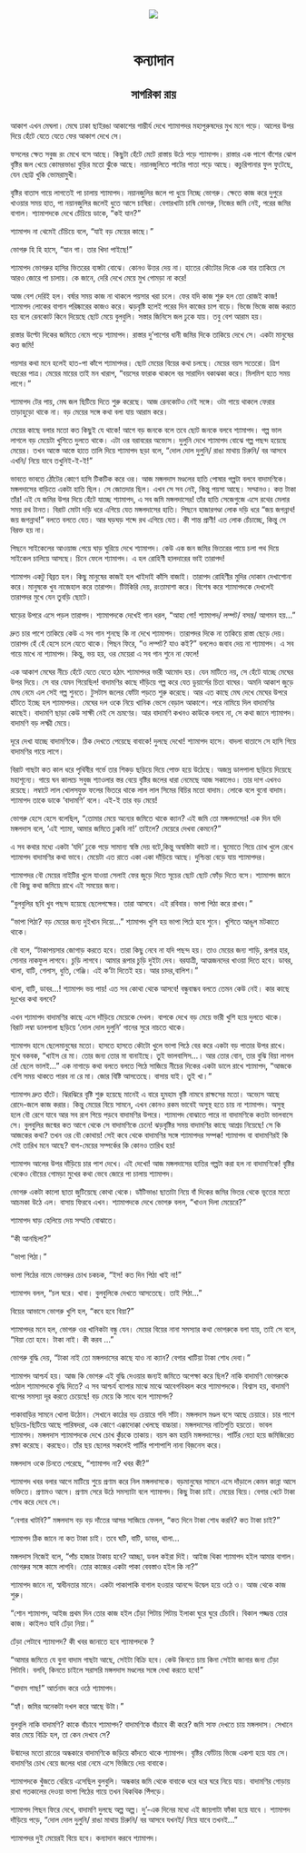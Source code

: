 <div align=center> <img src="../../metadata/images/rabibasariya/কন্যাদান-সাগরিকা-রায়.jpg" align="center"></div><br><h1 align=center>কন্যাদান</h1>
<h2 align=center>সাগরিকা রায়</h2><br>আকাশ এখন মেঘলা। মেঘে ঢাকা ছাইরঙা আকাশের গাম্ভীর্য দেখে শ্যামাপদর মহাপুরুষদের মুখ মনে পড়ে। আলের উপর দিয়ে হেঁটে যেতে যেতে ফের আকাশ দেখে সে।

ফসলের ক্ষেত সবুজ রং মেখে বসে আছে। কিছুটা হেঁটে মেটে রাস্তায় উঠে পড়ে শ্যামাপদ। রাস্তার এক পাশে বাঁশের ঝোপ বৃষ্টির জল খেয়ে কোমরভাঙা বুড়ির মতো ঝুঁকে আছে। নয়ানজুলিতে পাটের পাতা পড়ে আছে। কচুরিপানার ফুল ফুটেছে, যেন ছোট্ট খুকি ভোমরামুখী।

বৃষ্টির বাতাস গায়ে লাগতেই পা চালায় শ্যামাপদ। নয়ানজুলির জলে পা ধুয়ে নিচ্ছে ভোগরু। ক্ষেতে কাজ করে দুপুরে খাওয়ার সময় হাত, পা নয়ানজুলির জলেই ধুতে আসে চাষিরা। বেগারখাটা চাষি ভোগরু, নিজের জমি নেই, পরের জমির বাগাল। শ্যামাপদকে দেখে চেঁচিয়ে ডাকে, “কই যান?”

শ্যামাপদ না থেমেই চেঁচিয়ে বলে, “যাই বড় মেয়ের কাছে।”

ভোগরু হি হি হাসে, “যান গা। তার খিদা পাইছে!”

শ্যামাপদ ভোগরুর হাসির ভিতরের ব্যঙ্গটা বোঝে। কোনও উত্তর দেয় না। হাতের কৌটোর দিকে এক বার তাকিয়ে সে আরও জোরে পা চালায়। কে জানে, দেরি দেখে মেয়ে মুখ গোমড়া না করে!

আজ বেশ দেরিই হল। বর্ষার সময় কাজ না থাকলে পয়সার খরা চলে। ফের যদি কাজ শুরু হল তো রোজই কাজ! শ্যামাপদ লোকের বাগান পরিষ্কারের কাজও করে। ঝড়বৃষ্টি হলেই পরের দিন কাজের চাপ বাড়ে। ভিজে ভিজে কাজ করতে হয় বলে রেনকোট কিনে দিয়েছে ছোট মেয়ে বুলবুলি।  সস্তার জিনিসে জল ঢুকে যায়। তবু বেশ আরাম হয়।

রাস্তার উল্টো দিকের জমিতে নেমে পড়ে শ্যামাপদ। রাস্তার দু’পাশের ধানী জমির দিকে তাকিয়ে দেখে সে। একটা মানুষের কত্ত জমি!

পয়সার কথা মনে হলেই হাত-পা কাঁপে শ্যামাপদর। ছোট মেয়ের বিয়ের কথা চলছে। মেয়ের বয়স সতেরো। ত্রিশ বছরের পাত্র। মেয়ের মায়ের তাই মন খারাপ, “বয়সের ফারাক থাকলে বর সারাদিন বকাঝকা করে। মিলমিশ হতে সময় লাগে।”

শ্যামাপদ টের পায়, মেঘ জল ছিটিয়ে দিতে শুরু করেছে। আজ রেনকোটও নেই সঙ্গে। ওটা গায়ে থাকলে ফেরার তাড়াহুড়ো থাকে না। বড় মেয়ের সঙ্গে কথা বলা যায় আরাম করে।

মেয়ের কাছে বলার মতো কত কিছুই যে থাকে! আগে বড় জনকে বলে তবে ছোট জনকে বলবে শ্যামাপদ। গল্প ভাল লাগলে বড় মেয়েটা খুশিতে দুলতে থাকে। এটা ওর বরাবরের অভ্যেস। দুলুনি দেখে শ্যামাপদ বোঝে গল্প পছন্দ হয়েছে মেয়ের। তখন আস্তে আস্তে হাতে তালি দিয়ে শ্যামাপদ ছড়া বলে, “দোল দোল দুলুনি/ রাঙা মাথায় চিরুনি/ বর আসবে এখনি/ নিয়ে যাবে তখুনিই-ই-ই!”

ভাবতে ভাবতে ঠোঁটের কোণে হাসি টিকটিক করে ওর। আজ মঙ্গলদাস মণ্ডলের হাতি পোষার গল্পটা বলবে বাদামণিকে। মঙ্গলদাসের বাড়িতে একটা হাতি ছিল। সে জোতদার ছিল। এখন সে সব নেই, কিন্তু পয়সা আছে। সম্মানও। কত্ত টাকা তাঁর! এই যে জমির উপর দিয়ে হেঁটে যাচ্ছে শ্যামাপদ, এ সব জমি মঙ্গলদাসের! তাঁর হাতি সেজেগুজে এসে রথের মেলার সময় রথ টানত। বিরাট মোটা দড়ি ধরে এগিয়ে যেত মঙ্গলদাসের হাতি। পিছনে হাজারগণ্ডা লোক দড়ি ধরে “জয় জগন্নাথ! জয় জগন্নাথ!” বলতে বলতে যেত। আর ঘড়ঘড় শব্দে রথ এগিয়ে যেত। কী শান্ত প্রাণী! এত লোক চেঁচাচ্ছে, কিন্তু সে বিরক্ত হয় না।

পিছনে সাইকেলের আওয়াজ পেয়ে ঘাড় ঘুরিয়ে দেখে শ্যামাপদ। কেউ  এক জন জমির ভিতরের পায়ে চলা পথ দিয়ে সাইকেল চালিয়ে আসছে। চিনে ফেলে শ্যামাপদ। এ হল রোহিণী হালদারের ভাই তারাপদ!

শ্যামাপদ একটু বিব্রত হল। কিছু মানুষের কাজই হল খাইদাই কাঁসি বাজাই। তারাপদ রোহিণীর মুদির দোকান দেখাশোনা করে। মানুষকে খুব নাজেহাল করে তারাপদ। টিটকিরি দেয়, রংতামাশা করে। বিশেষ করে শ্যামাপদকে দেখলেই তারাপদর মুখে যেন তুবড়ি ছোটে।

ঘাড়ের উপরে এসে পড়ল তারাপদ। শ্যামাপদকে দেখেই গান ধরল, “আহা গো! শ্যামাপদ/ লম্পট/ বসন্ত/ আগমন হয়…”

দ্রুত চার পাশে তাকিয়ে কেউ এ সব গান শুনছে কি না দেখে শ্যামাপদ। তারাপদর দিকে না তাকিয়ে রাস্তা ছেড়ে দেয়। তারাপদ হেঁ হেঁ হেসে চলে যেতে থাকে। পিছন ফিরে, “ও লম্পট? যাও কই?” বললেও জবাব দেয় না শ্যামাপদ। এ সব গায়ে মাখে না শ্যামাপদ। কিন্তু, ভয় হয়, ওর মেয়েরা এ সব গান শুনে না ফেলে!

এক আকাশ মেঘের নীচে হেঁটে যেতে যেতে হঠাৎ শ্যামাপদর ভারী আমোদ হয়। যেন মাটিতে নয়, সে হেঁটে যাচ্ছে মেঘের উপর দিয়ে। সে বার যেমন গিয়েছিল! বাদামণির কাছে দাঁড়িয়ে গল্প করে যেত ডুয়ার্সের চিতা বাঘের। অমনি আকাশ জুড়ে মেঘ নেমে এল সেই গল্প শুনতে। টুসটাস জলের ফোঁটা পড়তে শুরু করেছে। আর এত কাছে মেঘ দেখে মেঘের উপরে হাঁটতে ইচ্ছে হল শ্যামাপদর। মেঘের দল ওকে নিয়ে খানিক ভেসে বেড়াল আকাশে। পরে নামিয়ে দিল বাদামণির কাছেই। বাদামণি ছাড়া কেউ সাক্ষী নেই সে ভ্রমণের। আর বাদামণি কখনও কাউকে বলবে না, সে কথা জানে শ্যামাপদ। বাদামণি বড় লক্ষ্মী মেয়ে।

দূরে দেখা যাচ্ছে বাদামণিকে। ঠিক দেখতে পেয়েছে বাবাকে! দুলছে দেখো! শ্যামাপদ হাসে। বাদলা বাতাসে সে হাসি গিয়ে বাদামণির গায়ে লাগে।

বিরাট গাছটা কত কাল ধরে পৃথিবীর গর্ভে তার শিকড় ছড়িয়ে দিয়ে পোক্ত হয়ে উঠেছে। অজস্র ডালপালা ছড়িয়ে দিয়েছে মহাশূন্যে। গায়ে ঘন কালচে সবুজ শ্যাওলার স্তর বেয়ে বৃষ্টির জলের ধারা নেমেছে আজ সকালেও। তার দাগ এখনও রয়েছে। লম্বাটে লাল খোলসযুক্ত ফলের ভিতরে থাকে লাল লাল সিমের বিচির মতো বাদাম। লোকে বলে বুনো বাদাম। শ্যামাপদ তাকে ডাকে ‘বাদামণি’ বলে। এই-ই তার বড় মেয়ে!

ভোগরু হেসে হেসে বলেছিল, “তোমার মেয়ে অন্যের জমিতে থাকে ক্যান? এই জমি তো মঙ্গলদাসের! এক দিন যদি মঙ্গলদাস বলে, ‘এই শ্যামা, আমার জমিতে ঢুকবি না!’ তাইলে? মেয়েরে দেখবা কেমনে?”

এ সব কথার মধ্যে একটা ‘যদি’ ঢুকে পড়ে সামান্য স্বস্তি দেয় বটে,কিন্তু অস্বস্তিটা কাটে না। ঘুমোতে গিয়ে চোখ খুলে রেখে শ্যামাপদ বাদামণির কথা ভাবে। মেয়েটা এত রাতে একা একা দাঁড়িয়ে আছে। দুশ্চিন্তা বেড়ে যায় শ্যামাপদর।

শ্যামাপদর বৌ মেয়ের নাইটির খুলে যাওয়া সেলাই ফের জুড়ে দিতে সূচের ছোট ছোট ফোঁড় দিতে বসে। শ্যামাপদ জানে বৌ কিছু কথা জমিয়ে রাখে এই সময়ের জন্য।

“বুলবুলির ছবি খুব পছন্দ হয়েছে ছেলেপক্ষের। তারা আসবে। এই রবিবার। ভাপা পিঠা করে রাখব।”

“ভাপা পিঠা? বড় মেয়ের জন্য দুইখান দিয়ো...” শ্যামাপদ খুশি হয় ভাপা পিঠে হবে শুনে। খুশিতে আঙুল মটকাতে থাকে।

বৌ বলে, “টাকাপয়সার জোগাড় করতে হবে। তারা কিছু নেবে না যদি পছন্দ হয়। তাও মেয়ের জন্য শাড়ি, রূপার হার, সোনার নাকফুল লাগবে। চুড়ি লাগবে। আমার রূপার চুড়ি দুইটা দেব। বরযাত্রী, আত্মজনদের খাওয়া দিতে হবে। ডাবর, থালা, বাটি, গেলাস, ধুতি, গেঞ্জি। এই ক’টা দিতেই হয়। আর চাদর,বালিশ।”

থালা, বাটি, ডাবর…! শ্যামাপদ ভয় পায়! এত সব কোথা থেকে আসবে! বন্ধুবান্ধব বলতে তেমন কেউ নেই। কার কাছে দুঃখের কথা বলবে?

এখন শ্যামাপদ বাদামণির কাছে এসে দাঁড়িয়ে মেয়েকে দেখল। বাপকে দেখে বড় মেয়ে ভারী খুশি হয়ে দুলতে থাকে। বিরাট লম্বা ডালপালা ছড়িয়ে ‘দোল দোল দুলুনি’ গানের সুরে নাচতে থাকে।

শ্যামাপদ হাসে ছেলেমানুষের মতো। হাসতে হাসতে কৌটো খুলে ভাপা পিঠে বের করে একটা বড় পাতার উপর রাখে। মুখে বকবক, “খাইস রে মা। তোর জন্য তোর মা বানাইছে। তুই ভালবাসিস…। আর তোর বোন, তার বুঝি বিয়া লাগল রে! ছেলে ভালই…” এক নাগাড়ে কথা বলতে বলতে পিঠে সাজিয়ে নীচের দিকের একটা ডালে রাখে শ্যামাপদ, “আজকে বেশি সময় থাকতে পারব না রে মা। জোর বিষ্টি আসতেছে। বাসায় যাই। তুই খা।“

শ্যামাপদ দ্রুত হাঁটে। ঝিরঝিরে বৃষ্টি শুরু হয়েছে মানেই এ বারে হুমহাম বৃষ্টি নামবে রাক্ষসের মতো। অভ্যেস আছে রোদে-জলে কাজ করার। কিন্তু মেয়ের বিয়ে সামনে, এখন কোনও রকম ভাবেই অসুস্থ হতে চায় না শ্যামাপদ। অসুস্থ হলে বৌ রেগে যাবে আর সব রাগ গিয়ে পড়বে বাদামণির উপরে। শ্যামাপদ বোঝাতে পারে না বাদামণিকে কতটা ভালবাসে সে। বুলবুলির জন্মের কত আগে থেকে সে বাদামণিকে চেনে! ঝড়বৃষ্টির সময় বাদামণির কাছে আশ্রয় নিয়েছে! সে কি আজকের কথা? তখন ওর বৌ কোথায়! সেই কবে থেকে বাদামণির সঙ্গে শ্যামাপদর সম্পক্ক! শ্যামাপদ বা বাদামণিরই কি সেই তারিখ মনে আছে? বাপ-মেয়ের সম্পর্কের কি কোনও তারিখ হয়!

শ্যামাপদ আলের উপর দাঁড়িয়ে চার পাশ দেখে। এই দেখো! আজ মঙ্গলদাসের হাতির গল্পটা করা হল না বাদামণিকে! বৃষ্টির থেকেও বৌয়ের গোমড়া মুখের কথা ভেবে জোরে পা চালায় শ্যামাপদ।

ভোগরু একটা কালো ছাতা জুটিয়েছে কোথা থেকে। ডাঁটিভাঙা ছাতাটা নিয়ে বাঁ দিকের জমির ভিতর থেকে ভূতের মতো আচমকা উঠে এল। বাসায় ফিরবে এখন। শ্যামাপদকে দেখে ভোগরু বলল, “খাওন দিলা মেয়েরে?”

শ্যামাপদ ঘাড় হেলিয়ে দেয় সম্মতি বোঝাতে।

“কী আনছিলা?”

“ভাপা পিঠা।”

ভাপা পিঠের নামে ভোগরুর চোখ চকচক, “ইস! কত দিন পিঠা খাই না!”

শ্যামাপদ বলল, “চল ঘরে। খাবা। বুলবুলিকে দেখতে আসতেছে। তাই পিঠা…”

বিয়ের আভাসে ভোগরু খুশি হল, “কবে হবে বিয়া?”

শ্যামাপদর মনে হল, ভোগরু ওর খানিকটা বন্ধু যেন। মেয়ের বিয়ের নানা সমস্যার কথা ভোগরুকে বলা যায়, তাই সে বলে, “বিয়া তো হবে। টাকা নাই। কী করব …”

ভোগরু বুদ্ধি দেয়, “টাকা নাই তো মঙ্গলদাসের কাছে যাও না ক্যান? বেগার  খাটিয়া টাকা শোধ দেবা।”

শ্যামাপদ আশ্চর্য হয়। আজ কি ভোগরু এই বুদ্ধি দেওয়ার জন্যই জমিতে অপেক্ষা করে ছিল? নাকি বাদামণি ভোগরুকে পাঠাল শ্যামাপদকে বুদ্ধি দিতে? এ সব আশ্চর্য ব্যাপার মাঝে মাঝে আবেগবিহ্বল করে শ্যামাপদকে। বিশ্বাস হয়, বাদামণি বাপের সমস্যা দূর করতে চেয়েছে! বড় মেয়ে কি সাধে বলে শ্যামাপদ?




পাকাবাড়ির সামনে খোলা উঠোন। সেখানে কাঠের বড় চেয়ারে গদি সাঁটা। মঙ্গলদাস মণ্ডল বসে আছে চেয়ারে। চার পাশে ছড়িয়ে-ছিটিয়ে আছে পারিষদরা, এক কোণে এক্কাদোক্কা খেলছে বাচ্চারা। মঙ্গলদাসের নাতিপুতি হয়তো। ভাবল শ্যামাপদ। মঙ্গলদাস শ্যামাপদকে দেখে চোখ কুঁচকে তাকায়। বয়স কম হয়নি মঙ্গলদাসের। পার্টির নেতা হয়ে জমিজিরেত রক্ষা করেছে। করছেও। তাঁর ছয় ছেলের সকলেই পার্টির পাশাপাশি নানা বিজ়নেস করে।

মঙ্গলদাস ওকে চিনতে পেরেছে, “শ্যামাপদ না? খবর কী?”

শ্যামাপদ খবর বলার আগে মাটিয়ে শুয়ে প্রণাম করে নিল মঙ্গলদাসকে। বড়মানুষের সামনে এসে দাঁড়ালে কেমন কান্না আসে ভক্তিতে। প্রণামও আসে। প্রণাম সেরে উঠে সমস্যাটা বলে শ্যামাপদ। কিছু টাকা চাই। মেয়ের বিয়ে। বেগার খেটে টাকা শোধ করে দেবে সে।

“বেগার খাটবি?” মঙ্গলদাস বড় বড় দাঁতের আসর সাজিয়ে ফেলল, “কত দিনে টাকা শোধ করবি? কত টাকা চাই?”

শ্যামাপদ ঠিক জানে না কত টাকা চাই। তবে ঘটি, বাটি, ডাবর, থালা…

মঙ্গলদাস নিজেই বলে, “পাঁচ হাজার টাকায় হবে? আচ্ছা, ডবল কইরা দিই। আইজ থিকা শ্যামাপদ হইল আমার বাগাল। ভোগরুর সঙ্গে কামে লাগবি। তোর কাজের একটা পাকা বেবস্তাও হইল কি না?”

শ্যামাপদ জানে না, স্বাধীনতার মানে। একটা পাকাপাকি বাগাল হওয়ার আনন্দে উদ্বেল হয়ে ওঠে ও। আজ থেকে কাজ শুরু।

“শোন শ্যামাপদ, আইজ প্রথম দিন তোর কাজ হইল ঢেঁড়া পিটায় পিটায় ইলাকা ঘুরে ঘুরে চেঁচাবি। বিকাল পজ্জন্ত তোর কাজ। কাইলও যাবি ঢেঁড়া নিয়া।”

ঢেঁড়া পেটাবে শ্যামাপদ? কী খবর জানাতে হবে শ্যামাপদকে ?

“আমার জমিতে যে বুনা বাদাম গাছটা আছে, সেইটা বিক্রি হবে। কেউ কিনতে চায় কিনা সেইটা জানার জন্য ঢেঁড়া পিটাবি। বলবি, কিনতে চাইলে সরাসরি মঙ্গলদাস মণ্ডলের সঙ্গে দেখা করতে হবে!”

“বাদাম গাছ!” আর্তনাদ করে ওঠে শ্যামাপদ।

“হ্যাঁ। জমির অনেকটা দখল করে আছে উটা।”

বুলবুলি নাকি বাদামণি? কাকে বাঁচাবে শ্যামাপদ? বাদামণিকে বাঁচাবে কী করে? জমি সাফ দেখতে চায় মঙ্গলদাস। সেখানে কার মেয়ে বিক্রি হল, তা কেন দেখবে সে? 

উন্মাদের মতো রাতের অন্ধকারে বাদামণিকে জড়িয়ে কাঁদতে থাকে শ্যামাপদ। বৃষ্টির ফোঁটায় ভিজে একশা হয়ে যায় সে। বাদামণির চোখ বেয়ে জলের ধারা নেমে এসে ভিজিয়ে দেয় বাবাকে।

শ্যামাপদকে খুঁজতে বেরিয়ে এসেছিল বুলবুলি। অন্ধকার জমি থেকে বাবাকে ধরে ধরে ঘরে নিয়ে যায়। বাদামণির গোড়ায় রাখা গতকালের দেওয়া ভাপা পিঠের গায়ে তখন থিকথিক পিঁপড়ে।

শ্যামাপদ পিছন ফিরে দেখে, বাদামণি দুলছে অল্প অল্প। দু’-এক দিনের মধ্যে এই জায়গাটা ফাঁকা হয়ে যাবে । শ্যামাপদ দাঁড়িয়ে পড়ে, “দোল দোল দুলুনি/ রাঙা মাথায় চিরুনি/ বর আসবে যখনই/ নিয়ে যাবে তখনই…”

শ্যামাপদর দুই মেয়েরই বিয়ে হবে। কন্যাদান করবে শ্যামাপদ।